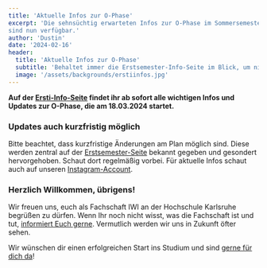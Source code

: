 ```yaml
---
title: 'Aktuelle Infos zur O-Phase'
excerpt: 'Die sehnsüchtig erwarteten Infos zur O-Phase im Sommersemester 2024
sind nun verfügbar.'
author: 'Dustin'
date: '2024-02-16'
header:
  title: 'Aktuelle Infos zur O-Phase'
  subtitle: 'Behaltet immer die Erstsemester-Info-Seite im Blick, um nichts zu verpassen'
  image: '/assets/backgrounds/erstiinfos.jpg'
---
```

**Auf der [Ersti-Info-Seite](/erstiinfos/) findet ihr ab sofort alle wichtigen Infos und Updates zur O-Phase,
die am 18.03.2024 startet.**

### Updates auch kurzfristig möglich

Bitte beachtet, dass kurzfristige Änderungen am Plan möglich sind. Diese werden zentral auf der
[Erstsemester-Seite](/erstiinfos/) bekannt gegeben und gesondert hervorgehoben. Schaut dort regelmäßig vorbei. 
Für aktuelle Infos schaut auch auf unseren [Instagram-Account](https://www.instagram.com/iwi_fachschaft/).

### Herzlich Willkommen, übrigens!

Wir freuen uns, euch als Fachschaft IWI an der Hochschule Karlsruhe begrüßen zu dürfen. Wenn Ihr noch nicht 
wisst, was die Fachschaft ist und tut, [informiert Euch gerne](/werwirsind/). Vermutlich werden wir uns in 
Zukunft öfter sehen.  

Wir wünschen dir einen erfolgreichen Start ins Studium und sind [gerne für dich da](/kontakt/)!
